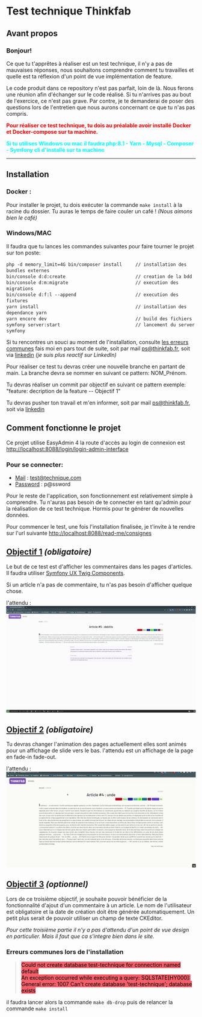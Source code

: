 # Test technique Thinkfab

## Avant propos
### Bonjour!
Ce que tu t'apprêtes à réaliser est un test technique, il n'y a pas de mauvaises réponses, nous souhaitons comprendre
comment tu travailles et quelle est ta réflexion d'un point de vue implémentation de feature.

Le code produit dans ce repository n'est pas parfait, loin de là.
Nous ferons une réunion afin d'échanger sur le code réalisé. Si tu n'arrives pas au bout de l'exercice, ce n'est pas grave.
Par contre, je te demanderai de poser des questions lors de l'entretien que nous aurons concernant ce que tu n'as pas compris.

**<span style="color: red;">Pour réaliser ce test technique, tu dois au préalable avoir installé Docker et Docker-compose sur ta machine.</span>**

**<span style="color: cyan;">Si tu utilises Windows ou mac il faudra php:8.1 - Yarn - Mysql - Composer - Symfony cli d'installé sur ta machine</span>**

----

## Installation
### Docker :
Pour installer le projet, tu dois exécuter la commande `make install` à la racine du dossier. Tu auras le temps de faire couler un café ! *(Nous aimons bien le café)*

### Windows/MAC
Il faudra que tu lances les commandes suivantes pour faire tourner le projet sur ton poste:
```shell
php -d memory_limit=4G bin/composer install     // installation des bundles externes
bin/console d:d:create                          // creation de la bdd
bin/console d:m:migrate                         // execution des migrations
bin/console d:f:l --append                      // execution des fixtures
yarn install                                    // installation des dependance yarn
yarn encore dev                                 // build des fichiers 
symfony server:start                            // lancement du server symfony
```
Si tu rencontres un souci au moment de l'installation, consulte [les erreurs communes](#erreurs-communes-lors-de-linstallation) fais moi en pars tout de suite, soit par mail ps@thinkfab.fr, soit via [linkedin](https://www.linkedin.com/in/paul-strentz/) *(je suis plus reactif sur LinkedIn)*

Pour réaliser ce test tu devras créer une nouvelle branche en partant de main. La branche devra se nommer en suivant ce pattern:
NOM_Prénom. 

Tu devras réaliser un commit par objectif en suivant ce pattern exemple: "feature: decription de la feature -- Objectif 1"

Tu devras pusher ton travail et m'en informer, soit par mail ps@thinkfab.fr, soit via [linkedin](https://www.linkedin.com/in/paul-strentz/)

## Comment fonctionne le projet
Ce projet utilise EasyAdmin 4 la route d'accès au login de connexion est [http://localhost:8088/login/login-admin-interface](http://localhost:8088/login/login-admin-interface)

### Pour se connecter:
- <u>Mail</u> : test@technique.com
- <u>Password</u> : p@ssword

Pour le reste de l'application, son fonctionnement est relativement simple à comprendre.
Tu n'auras pas besoin de te connecter en tant qu'admin pour la réalisation de ce test technique.
Hormis pour te générer de nouvelles données.

Pour commencer le test, une fois l'installation finalisée, je t'invite à te rendre sur l'url suivante [http://localhost:8088/read-me/consignes](http://localhost:8088/read-me/consignes)
## <u>Objectif 1</u> *(obligatoire)*
Le but de ce test est d'afficher les commentaires dans les pages d'articles. Il faudra utiliser [Symfony UX Twig Components](https://symfony.com/bundles/ux-twig-component/current/index.html).

Si un article n'a pas de commentaire, tu n'as pas besoin d'afficher quelque chose.

l'attendu :
![Objectif 1](./test-technique-etape-1.png "Objectif 1")


## <u>Objectif 2</u> *(obligatoire)*
Tu devras changer l'animation des pages actuellement elles sont animés pour un affichage de slide vers le bas. l'attendu est un affichage de la page en fade-in fade-out.

l'attendu :
![Objectif 2](./test-technique-etape-2.gif "Objectif 2")

## <u>Objectif 3</u> *(optionnel)*
Lors de ce troisième objectif, je souhaite pouvoir bénéficier de la fonctionnalité d'ajout d'un commentaire à un article.
Le nom de l'utilisateur est obligatoire et la date de création doit être générée automatiquement. Un petit plus serait de pouvoir utiliser un champ de texte CKEditor.

*Pour cette troisième partie il n'y a pas d'attendu d'un point de vue design en particulier. Mais il faut que ca s'integre bien dans le site.*


### Erreurs communes lors de l'installation
><span style="background-color:#f55f69; color:black;">Could not create database test-technique for connection named default</span></br>
 <span style="background-color:#f55f69; color:black;">An exception occurred while executing a query: SQLSTATE[HY000]: General error: 1007 Can't create database 'test-technique'; database exists</span>

il faudra lancer alors la commande `make db-drop` puis de relancer la commande `make install`
